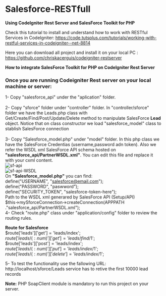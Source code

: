 # Salesforce-RESTfull
<b>Using CodeIgniter Rest Server and SalesForce Toolkit for PHP</b>

Check this tutorial to install and understand how to work with RESTful Services in CodeIgniter: https://code.tutsplus.com/tutorials/working-with-restful-services-in-codeigniter--net-8814 

Here you can download all project and install it on your local PC : https://github.com/chriskacerguis/codeigniter-restserver

<b>How to integrate SalesForce Toolkit for PHP on CodeIgniter Rest Server</b></br>
### Once you are running Codeigniter Rest server on your local machine or server:</b>
1- Copy "salesforce_api" under the "aplication" folder.</br></br>
2- Copy "sforce" folder under "controller" folder. In "controller/sforce" folder we have the Leads.php class with Get/Create/Find/Post/Update/Delete method to manipulate SalesForce <b>Lead</b> object. Notice that on class constructor we load "salesforce_model" class to stablish SalesForce connection</br></br>
3- Copy "Salesforce_model.php" under "model" folder. In this php class we have the SalesForce Credentias (username,password adn token). Also we refer the WSDL xml SalesForce API schema hosted on <b>"salesforce_api/PartnerWSDL.xml"</b>. You can edit this file and replace it with your cxml content.</br>
![sf-api](https://user-images.githubusercontent.com/8003697/58886501-eafe3980-86db-11e9-9eca-316c20cc0fc9.jpg)
</br>
![sf-api-WSDL](https://user-images.githubusercontent.com/8003697/58886828-71b31680-86dc-11e9-89f5-bfd82fe5174f.jpg)
</br>
On <b>"Salesforce_model.php"</b> you can find:</br>
define("USERNAME", "salesforce@email.com");</br>
define("PASSWORD", "paswword");</br>
define("SECURITY_TOKEN", "salesforce-token-here");</br>
Path to the WSDL xml generared by SalesForce API (Setup/API)</br>
$this->mySforceConnection->createConnection(APPPATH ."salesforce_api/PartnerWSDL.xml");</br>
4- Check "route.php" class under "application/config" folder to review the routing rules.</br>

<b>Route for Salesforce</b></br>
$route['leads']['get'] = 'leads/index';</br>
$route['leads/(:num)']['get'] = 'leads/find/$1';</br>
$route['leads']['post'] = 'leads/index';</br>
$route['leads/(:num)']['put'] = 'leads/index/$1';</br>
$route['leads/(:num)']['delete'] = 'leads/index/$1';</br>

5- To test the functionality use the fallowing URL: http://localhost/sforce/Leads service has to retive the first 10000 lead records

<b>Note:</b> PHP SoapClient module is mandatory to run this project on your server.
